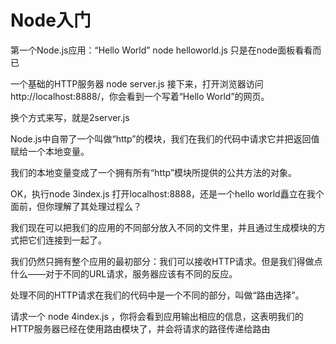 # Node入门

第一个Node.js应用：“Hello World”      node helloworld.js
只是在node面板看看而已

一个基础的HTTP服务器     node server.js     接下来，打开浏览器访问http://localhost:8888/，你会看到一个写着“Hello World”的网页。

换个方式来写，就是2server.js

Node.js中自带了一个叫做“http”的模块，我们在我们的代码中请求它并把返回值赋给一个本地变量。

我们的本地变量变成了一个拥有所有“http”模块所提供的公共方法的对象。

OK，执行node 3index.js  打开localhost:8888，还是一个hello world矗立在我个面前，但你理解了其处理过程么？

我们现在可以把我们的应用的不同部分放入不同的文件里，并且通过生成模块的方式把它们连接到一起了。

我们仍然只拥有整个应用的最初部分：我们可以接收HTTP请求。但是我们得做点什么——对于不同的URL请求，服务器应该有不同的反应。

处理不同的HTTP请求在我们的代码中是一个不同的部分，叫做“路由选择”。

请求一个   node 4index.js   ，你将会看到应用输出相应的信息，这表明我们的HTTP服务器已经在使用路由模块了，并会将请求的路径传递给路由





